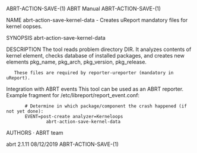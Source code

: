 ABRT-ACTION-SAVE-(1)                                                                             ABRT Manual                                                                             ABRT-ACTION-SAVE-(1)



NAME
       abrt-action-save-kernel-data - Creates uReport mandatory files for kernel oopses.

SYNOPSIS
       abrt-action-save-kernel-data

DESCRIPTION
       The tool reads problem directory DIR. It analyzes contents of kernel element, checks database of installed packages, and creates new elements pkg_name, pkg_arch, pkg_version, pkg_release.

       These files are required by reporter-ureporter (mandatory in uReport).

   Integration with ABRT events
       This tool can be used as an ABRT reporter. Example fragment for /etc/libreport/report_event.conf:

           # Determine in which package/component the crash happened (if not yet done):
           EVENT=post-create analyzer=Kerneloops
                   abrt-action-save-kernel-data

AUTHORS
       ·   ABRT team



abrt 2.1.11                                                                                       08/12/2019                                                                             ABRT-ACTION-SAVE-(1)
